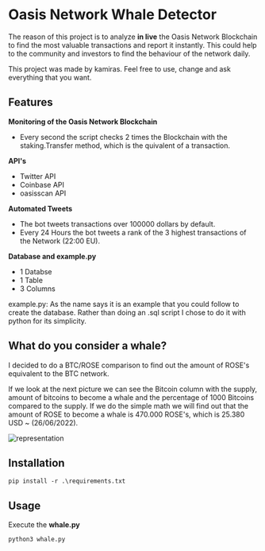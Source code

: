 # Oasis Network Whale Detector

The reason of this project is to analyze **in live** the Oasis Network Blockchain to find the most valuable transactions and report it instantly. This could help to the community and investors to find the behaviour of the network daily.

This project was made by kamiras. Feel free to use, change and ask everything that you want.

## Features

**Monitoring of the Oasis Network Blockchain**

- Every second the script checks 2 times the Blockchain with the staking.Transfer method, which is the quivalent of a transaction.

**API's**

- Twitter API
- Coinbase API
- oasisscan API

**Automated Tweets**

- The bot tweets transactions over 100000 dollars by default.
- Every 24 Hours the bot tweets a rank of the 3 highest transactions of the Network (22:00 EU).

**Database and example.py**

- 1 Databse
- 1 Table
- 3 Columns

example.py: As the name says it is an example that you could follow to create the database. Rather than doing an .sql script I chose to do it with python for its simplicity.

## What do you consider a whale?

I decided to do a BTC/ROSE comparison to find out the amount of ROSE's equivalent to the BTC network.

If we look at the next picture we can see the Bitcoin column with the supply, amount of bitcoins to become a whale and the percentage of 1000 Bitcoins compared to the supply. If we do the simple math we will find out that the amount of ROSE to become a whale is 470.000 ROSE's, which is 25.380 USD ~ (26/06/2022).

![representation](https://user-images.githubusercontent.com/80554217/175822280-a0243cd3-ff98-4992-8332-d403d11ca64c.png)


## Installation

```
pip install -r .\requirements.txt
```

## Usage

Execute the **whale.py**

```
python3 whale.py
```   
